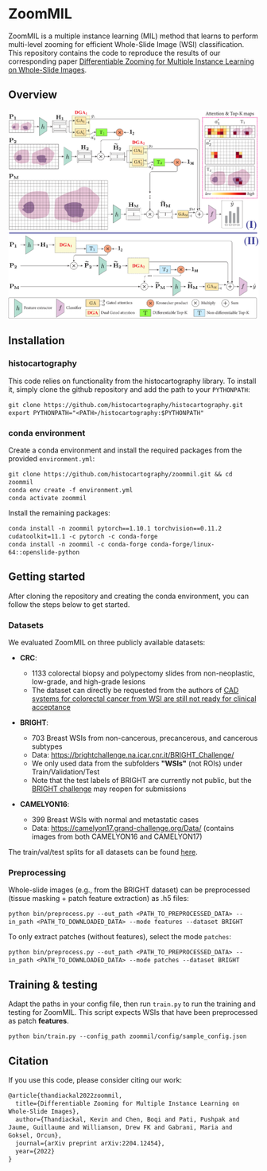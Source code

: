# ZoomMIL

ZoomMIL is a multiple instance learning (MIL) method that learns to perform multi-level zooming for efficient Whole-Slide Image (WSI) classification. 
This repository contains the code to reproduce the results of our corresponding paper [Differentiable Zooming for Multiple Instance Learning on Whole-Slide Images](https://arxiv.org/pdf/2204.12454.pdf).

## Overview
![](fig/overview.png)

## Installation

### histocartography

This code relies on functionality from the histocartography library. To install it, simply clone the github repository and add the path to your `PYTHONPATH`:

```
git clone https://github.com/histocartography/histocartography.git
export PYTHONPATH="<PATH>/histocartography:$PYTHONPATH"
```

### conda environment
Create a conda environment and install the required packages from the provided `environment.yml`:

```
git clone https://github.com/histocartography/zoommil.git && cd zoommil
conda env create -f environment.yml
conda activate zoommil
```

Install the remaining packages:

```
conda install -n zoommil pytorch==1.10.1 torchvision==0.11.2 cudatoolkit=11.1 -c pytorch -c conda-forge
conda install -n zoommil -c conda-forge conda-forge/linux-64::openslide-python
```

## Getting started

After cloning the repository and creating the conda environment, you can follow the steps below to get started.

### Datasets
We evaluated ZoomMIL on three publicly available datasets:

- **CRC**: 
    - 1133 colorectal biopsy and polypectomy slides from non-neoplastic, low-grade, and high-grade lesions
    - The dataset can directly be requested from the authors of [CAD systems for colorectal cancer from WSI are still not ready for clinical acceptance](https://www.nature.com/articles/s41598-021-93746-z)

- **BRIGHT**:
    - 703 Breast WSIs from non-cancerous, precancerous, and cancerous subtypes
    - Data: https://brightchallenge.na.icar.cnr.it/BRIGHT_Challenge/
    - We only used data from the subfolders **"WSIs"** (not ROIs) under Train/Validation/Test
    - Note that the test labels of BRIGHT are currently not public, but the [BRIGHT challenge](https://research.ibm.com/haifa/Workshops/BRIGHT/challenge.html) may reopen for submissions
    
- **CAMELYON16**: 
    - 399 Breast WSIs with normal and metastatic cases
    - Data: https://camelyon17.grand-challenge.org/Data/ (contains images from both CAMELYON16 and CAMELYON17)

The train/val/test splits for all datasets can be found [here](https://ibm.box.com/s/ejjgh5699q9gs76cm4fp2kffru24pd0t).

### Preprocessing
Whole-slide images (e.g., from the BRIGHT dataset) can be preprocessed (tissue masking + patch feature extraction) as .h5 files:

```
python bin/preprocess.py --out_path <PATH_TO_PREPROCESSED_DATA> --in_path <PATH_TO_DOWNLOADED_DATA> --mode features --dataset BRIGHT
```

To only extract patches (without features), select the mode `patches`:

```
python bin/preprocess.py --out_path <PATH_TO_PREPROCESSED_DATA> --in_path <PATH_TO_DOWNLOADED_DATA> --mode patches --dataset BRIGHT
```

## Training & testing
Adapt the paths in your config file, then run `train.py` to run the training and testing for ZoomMIL. This script expects WSIs that have been preprocessed as patch **features**.

```
python bin/train.py --config_path zoommil/config/sample_config.json
```

## Citation
If you use this code, please consider citing our work:

```
@article{thandiackal2022zoommil,
  title={Differentiable Zooming for Multiple Instance Learning on Whole-Slide Images},
  author={Thandiackal, Kevin and Chen, Boqi and Pati, Pushpak and Jaume, Guillaume and Williamson, Drew FK and Gabrani, Maria and Goksel, Orcun},
  journal={arXiv preprint arXiv:2204.12454},
  year={2022}
}
```